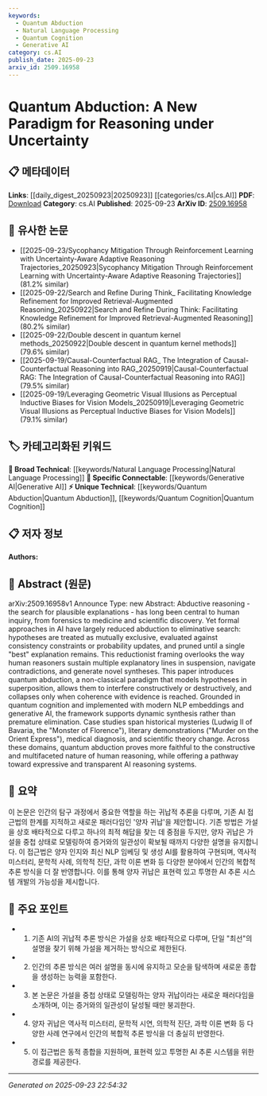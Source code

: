 ```yaml
---
keywords:
  - Quantum Abduction
  - Natural Language Processing
  - Quantum Cognition
  - Generative AI
category: cs.AI
publish_date: 2025-09-23
arxiv_id: 2509.16958
---
```


<!-- KEYWORD_LINKING_METADATA:
{
  "processed_timestamp": "2025-09-23T22:54:32.927133",
  "vocabulary_version": "1.0",
  "selected_keywords": [
    "Quantum Abduction",
    "Natural Language Processing",
    "Quantum Cognition",
    "Generative AI"
  ],
  "rejected_keywords": [],
  "similarity_scores": {
    "Quantum Abduction": 0.8,
    "Natural Language Processing": 0.7,
    "Quantum Cognition": 0.75,
    "Generative AI": 0.78
  },
  "extraction_method": "AI_prompt_based",
  "budget_applied": true,
  "candidates_json": {
    "candidates": [
      {
        "surface": "Quantum Abduction",
        "canonical": "Quantum Abduction",
        "aliases": [
          "Quantum Reasoning",
          "Quantum Hypothesis"
        ],
        "category": "unique_technical",
        "rationale": "Introduces a novel paradigm in reasoning that leverages quantum principles, enhancing the understanding of complex hypothesis management.",
        "novelty_score": 0.9,
        "connectivity_score": 0.7,
        "specificity_score": 0.85,
        "link_intent_score": 0.8
      },
      {
        "surface": "Natural Language Processing",
        "canonical": "Natural Language Processing",
        "aliases": [
          "NLP"
        ],
        "category": "broad_technical",
        "rationale": "Integral to implementing the framework with modern embeddings and generative AI, linking to existing NLP concepts.",
        "novelty_score": 0.3,
        "connectivity_score": 0.9,
        "specificity_score": 0.6,
        "link_intent_score": 0.7
      },
      {
        "surface": "Quantum Cognition",
        "canonical": "Quantum Cognition",
        "aliases": [
          "Quantum Cognitive Model"
        ],
        "category": "unique_technical",
        "rationale": "Forms the theoretical foundation for the proposed reasoning paradigm, connecting cognitive science with quantum mechanics.",
        "novelty_score": 0.8,
        "connectivity_score": 0.6,
        "specificity_score": 0.8,
        "link_intent_score": 0.75
      },
      {
        "surface": "Generative AI",
        "canonical": "Generative AI",
        "aliases": [
          "Generative Artificial Intelligence"
        ],
        "category": "specific_connectable",
        "rationale": "Essential for the dynamic synthesis capability of the proposed framework, linking to advancements in AI generation techniques.",
        "novelty_score": 0.5,
        "connectivity_score": 0.85,
        "specificity_score": 0.7,
        "link_intent_score": 0.78
      }
    ],
    "ban_list_suggestions": [
      "hypotheses",
      "explanations"
    ]
  },
  "decisions": [
    {
      "candidate_surface": "Quantum Abduction",
      "resolved_canonical": "Quantum Abduction",
      "decision": "linked",
      "scores": {
        "novelty": 0.9,
        "connectivity": 0.7,
        "specificity": 0.85,
        "link_intent": 0.8
      }
    },
    {
      "candidate_surface": "Natural Language Processing",
      "resolved_canonical": "Natural Language Processing",
      "decision": "linked",
      "scores": {
        "novelty": 0.3,
        "connectivity": 0.9,
        "specificity": 0.6,
        "link_intent": 0.7
      }
    },
    {
      "candidate_surface": "Quantum Cognition",
      "resolved_canonical": "Quantum Cognition",
      "decision": "linked",
      "scores": {
        "novelty": 0.8,
        "connectivity": 0.6,
        "specificity": 0.8,
        "link_intent": 0.75
      }
    },
    {
      "candidate_surface": "Generative AI",
      "resolved_canonical": "Generative AI",
      "decision": "linked",
      "scores": {
        "novelty": 0.5,
        "connectivity": 0.85,
        "specificity": 0.7,
        "link_intent": 0.78
      }
    }
  ]
}
-->

# Quantum Abduction: A New Paradigm for Reasoning under Uncertainty

## 📋 메타데이터

**Links**: [[daily_digest_20250923|20250923]] [[categories/cs.AI|cs.AI]]
**PDF**: [Download](https://arxiv.org/pdf/2509.16958.pdf)
**Category**: cs.AI
**Published**: 2025-09-23
**ArXiv ID**: [2509.16958](https://arxiv.org/abs/2509.16958)

## 🔗 유사한 논문
- [[2025-09-23/Sycophancy Mitigation Through Reinforcement Learning with Uncertainty-Aware Adaptive Reasoning Trajectories_20250923|Sycophancy Mitigation Through Reinforcement Learning with Uncertainty-Aware Adaptive Reasoning Trajectories]] (81.2% similar)
- [[2025-09-22/Search and Refine During Think_ Facilitating Knowledge Refinement for Improved Retrieval-Augmented Reasoning_20250922|Search and Refine During Think: Facilitating Knowledge Refinement for Improved Retrieval-Augmented Reasoning]] (80.2% similar)
- [[2025-09-22/Double descent in quantum kernel methods_20250922|Double descent in quantum kernel methods]] (79.6% similar)
- [[2025-09-19/Causal-Counterfactual RAG_ The Integration of Causal-Counterfactual Reasoning into RAG_20250919|Causal-Counterfactual RAG: The Integration of Causal-Counterfactual Reasoning into RAG]] (79.5% similar)
- [[2025-09-19/Leveraging Geometric Visual Illusions as Perceptual Inductive Biases for Vision Models_20250919|Leveraging Geometric Visual Illusions as Perceptual Inductive Biases for Vision Models]] (79.1% similar)

## 🏷️ 카테고리화된 키워드
**🧠 Broad Technical**: [[keywords/Natural Language Processing|Natural Language Processing]]
**🔗 Specific Connectable**: [[keywords/Generative AI|Generative AI]]
**⚡ Unique Technical**: [[keywords/Quantum Abduction|Quantum Abduction]], [[keywords/Quantum Cognition|Quantum Cognition]]

## 📋 저자 정보

**Authors:** 

## 📄 Abstract (원문)

arXiv:2509.16958v1 Announce Type: new 
Abstract: Abductive reasoning - the search for plausible explanations - has long been central to human inquiry, from forensics to medicine and scientific discovery. Yet formal approaches in AI have largely reduced abduction to eliminative search: hypotheses are treated as mutually exclusive, evaluated against consistency constraints or probability updates, and pruned until a single "best" explanation remains. This reductionist framing overlooks the way human reasoners sustain multiple explanatory lines in suspension, navigate contradictions, and generate novel syntheses. This paper introduces quantum abduction, a non-classical paradigm that models hypotheses in superposition, allows them to interfere constructively or destructively, and collapses only when coherence with evidence is reached. Grounded in quantum cognition and implemented with modern NLP embeddings and generative AI, the framework supports dynamic synthesis rather than premature elimination. Case studies span historical mysteries (Ludwig II of Bavaria, the "Monster of Florence"), literary demonstrations ("Murder on the Orient Express"), medical diagnosis, and scientific theory change. Across these domains, quantum abduction proves more faithful to the constructive and multifaceted nature of human reasoning, while offering a pathway toward expressive and transparent AI reasoning systems.

## 📝 요약

이 논문은 인간의 탐구 과정에서 중요한 역할을 하는 귀납적 추론을 다루며, 기존 AI 접근법의 한계를 지적하고 새로운 패러다임인 '양자 귀납'을 제안합니다. 기존 방법은 가설을 상호 배타적으로 다루고 하나의 최적 해답을 찾는 데 중점을 두지만, 양자 귀납은 가설을 중첩 상태로 모델링하여 증거와의 일관성이 확보될 때까지 다양한 설명을 유지합니다. 이 접근법은 양자 인지와 최신 NLP 임베딩 및 생성 AI를 활용하여 구현되며, 역사적 미스터리, 문학적 사례, 의학적 진단, 과학 이론 변화 등 다양한 분야에서 인간의 복합적 추론 방식을 더 잘 반영합니다. 이를 통해 양자 귀납은 표현력 있고 투명한 AI 추론 시스템 개발의 가능성을 제시합니다.

## 🎯 주요 포인트

- 1. 기존 AI의 귀납적 추론 방식은 가설을 상호 배타적으로 다루며, 단일 "최선"의 설명을 찾기 위해 가설을 제거하는 방식으로 제한된다.
- 2. 인간의 추론 방식은 여러 설명을 동시에 유지하고 모순을 탐색하며 새로운 종합을 생성하는 능력을 포함한다.
- 3. 본 논문은 가설을 중첩 상태로 모델링하는 양자 귀납이라는 새로운 패러다임을 소개하며, 이는 증거와의 일관성이 달성될 때만 붕괴한다.
- 4. 양자 귀납은 역사적 미스터리, 문학적 시연, 의학적 진단, 과학 이론 변화 등 다양한 사례 연구에서 인간의 복합적 추론 방식을 더 충실히 반영한다.
- 5. 이 접근법은 동적 종합을 지원하며, 표현력 있고 투명한 AI 추론 시스템을 위한 경로를 제공한다.


---

*Generated on 2025-09-23 22:54:32*